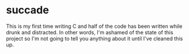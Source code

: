 # succade

This is my first time writing C and half of the code has been written while drunk and distracted. In other words, I'm ashamed of the state of this project so I'm not going to tell you anything about it until I've cleaned this up.